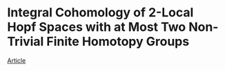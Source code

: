 # Integral Cohomology of 2-Local Hopf Spaces with at Most Two Non-Trivial Finite Homotopy Groups

[Article](article.pdf)
